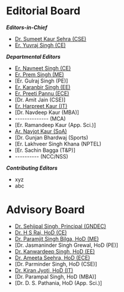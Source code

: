 # Editorial Board  


***Editors-in-Chief***
- [Dr. Sumeet Kaur Sehra (CSE)](https://gndec.ac.in/faculty/?id=95)
- [Er. Yuvraj Singh (CE)](Profiles/YJS.md)


***Departmental Editors***

- [Er. Navneet Singh (CE)](https://gndec.ac.in/faculty/?id=343)
- [Er. Prem Singh (ME)](https://gndec.ac.in/faculty/?id=102)
- [Er. Gulraj Singh (PE)]
- [Er. Karanbir Singh (EE)](https://gndec.ac.in/faculty/?id=341)
- [Er. Preeti Pannu (ECE)](https://gndec.ac.in/faculty/?id=267)
- [Dr. Amit Jain (CSE)]
- [Er. Harpreet Kaur (IT)](https://gndec.ac.in/faculty/?id=231)
- [Dr. Navdeep Kaur (MBA)]
-  --------------  (MCA)
- [Er. Ramandeep Kaur (App. Sci.)]
- [Ar. Navjot Kaur (SoA)](Profiles/Navjot.md)
- [Dr. Gunjan Bhardwaj (Sports)
- [Er. Lakhveer Singh Khana (NPTEL)
- [Er. Sachin Bagga (T&P)]
- ---------- (NCC/NSS)

***Contributing Editors***

- xyz
- abc

# Advisory Board

- [Dr. Sehijpal Singh, Principal (GNDEC)](https://gndec.ac.in/faculty/?id=7)
- [Dr. H S Rai, HoD (CE)](https://gndec.ac.in/faculty/?id=268)
- [Dr. Paramjit Singh Bilga, HoD (ME)](https://gndec.ac.in/faculty/?id=175)
- [Dr. Jasmaninder Singh Grewal, HoD (PE)]
- [Dr. Kanwardeep Singh, HoD (EE)](https://gndec.ac.in/faculty/?id=61)
- [Dr. Ameeta Seehra, HoD (ECE)](https://gndec.ac.in/faculty/?id=44)
- [Dr. Parminder Singh, HoD (CSE)]
- [Dr. Kiran Jyoti, HoD (IT)](https://gndec.ac.in/faculty/?id=48)
- [Dr. Parampal Singh, HoD (MBA)]
- [Dr. D. S. Pathania, HoD (App. Sci.)]
